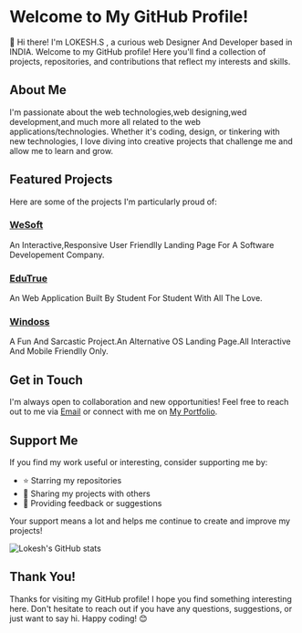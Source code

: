 # Welcome to My GitHub Profile!

👋 Hi there! I'm LOKESH.S , a curious web Designer And Developer based in INDIA. Welcome to my GitHub profile! Here you'll find a collection of projects, repositories, and contributions that reflect my interests and skills.

## About Me

I'm passionate about the web technologies,web designing,wed development,and much more all related to the web applications/technologies. Whether it's coding, design, or tinkering with new technologies, I love diving into creative projects that challenge me and allow me to learn and grow.

## Featured Projects

Here are some of the projects I'm particularly proud of:

### [WeSoft](wesoft.rf.gd)
An Interactive,Responsive User Friendlly Landing Page For A Software Developement Company.

### [EduTrue](edutrue.rf.gd)
An Web Application Built By Student For Student With All The Love.

### [Windoss](https://lokesh-repository.github.io/Windoss/)
A Fun And Sarcastic Project.An Alternative OS Landing Page.All Interactive And Mobile Friendlly Only.




## Get in Touch

I'm always open to collaboration and new opportunities! Feel free to reach out to me via [Email](mailto:lokeshlokey26@gmail.com) or connect with me on [My Portfolio](https://lokesh-repository.github.io/my-portfolio/).

## Support Me

If you find my work useful or interesting, consider supporting me by:

- ⭐️ Starring my repositories
- 📣 Sharing my projects with others
- 💬 Providing feedback or suggestions

Your support means a lot and helps me continue to create and improve my projects!



![Lokesh's GitHub stats](https://github-readme-stats.vercel.app/api?username=Lokesh-Repository&show=reviews,discussions_started,discussions_answered,prs_merged,prs_merged_percentage)

## Thank You!

Thanks for visiting my GitHub profile! I hope you find something interesting here. Don't hesitate to reach out if you have any questions, suggestions, or just want to say hi. Happy coding! 😊
